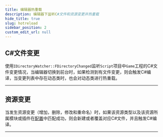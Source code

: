 ```yaml
---
title: 编辑器热重载
description: 编辑器下监听C#文件和资源变更并热重载
hide_title: true
slug: hotreload
sidebar_position: 2
custom_edit_url: null
---
```


## C#文件变更

使用`IDirectoryWatcher::FDirectoryChanged`监听`Script`项目中`Game`工程的C#文件变更情况，当编辑器切换到前台时，如果检测到有文件变更，则会触发C#编译，当变更列表中存在动态类时，也会对动态类进行热重载。

---

## 资源变更

当发生资源变更（增加，删除，修改和重命名）时，如果该资源类型以及该资源所属模块或插件在[配置](../getting-started/configuration.md)中匹配成功，则会新建或者覆盖对应C#文件，并且触发C#编译。

---
